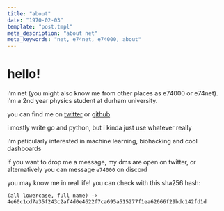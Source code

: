 ```yaml
---
title: "about"
date: "1970-02-03"
template: "post.tmpl"
meta_description: "about net"
meta_keywords: "net, e74net, e74000, about"
---
```


# hello!

i'm net (you might also know me from other places as e74000 or e74net). i'm a 2nd year physics student at durham university.

you can find me on [twitter](https://x.com/e74net) or [github](https://github.com/e74000)

i mostly write go and python, but i kinda just use whatever really

i'm paticularly interested in machine learning, biohacking and cool dashboards

if you want to drop me a message, my dms are open on twitter, or alternatively you can message `e74000` on discord

you may know me in real life! you can check with this sha256 hash:
```
(all lowercase, full name) -> 4e60c1cd7a35f243c2af4d0e4622f7ca695a515277f1ea62666f29bdc142fd1d
```

